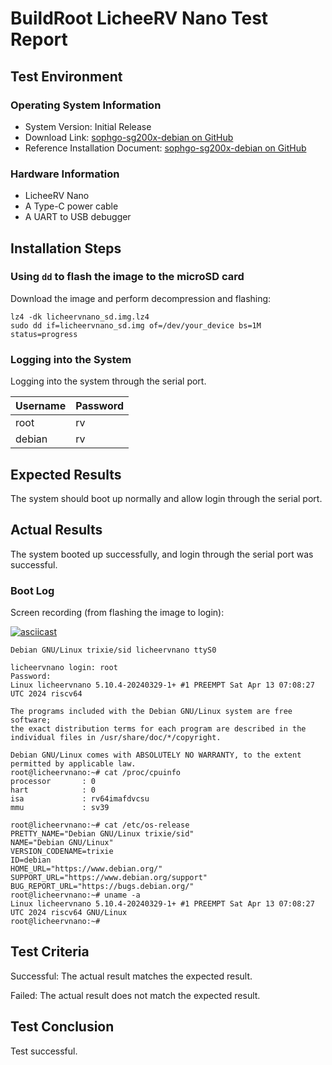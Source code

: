 # BuildRoot LicheeRV Nano Test Report

## Test Environment

### Operating System Information

- System Version: Initial Release
- Download Link: [sophgo-sg200x-debian on GitHub](https://github.com/Fishwaldo/sophgo-sg200x-debian)
- Reference Installation Document: [sophgo-sg200x-debian on GitHub](https://github.com/Fishwaldo/sophgo-sg200x-debian)

### Hardware Information

- LicheeRV Nano
- A Type-C power cable
- A UART to USB debugger

## Installation Steps

### Using `dd` to flash the image to the microSD card

Download the image and perform decompression and flashing:

```shell
lz4 -dk licheervnano_sd.img.lz4
sudo dd if=licheervnano_sd.img of=/dev/your_device bs=1M status=progress
```

### Logging into the System

Logging into the system through the serial port.

| Username | Password |
|----------|----------|
| root     | rv       |
| debian   | rv       |


## Expected Results

The system should boot up normally and allow login through the serial port.

## Actual Results

The system booted up successfully, and login through the serial port was successful.

### Boot Log

Screen recording (from flashing the image to login):

[![asciicast](https://asciinema.org/a/d6uwAengdlXVbMj0KAdVbPhMX.svg)](https://asciinema.org/a/d6uwAengdlXVbMj0KAdVbPhMX)

```log
Debian GNU/Linux trixie/sid licheervnano ttyS0                                                                          
                                                                                                                        
licheervnano login: root                                                                                                
Password:                                                                                                               
Linux licheervnano 5.10.4-20240329-1+ #1 PREEMPT Sat Apr 13 07:08:27 UTC 2024 riscv64                                   
                                                                                                                        
The programs included with the Debian GNU/Linux system are free software;                                               
the exact distribution terms for each program are described in the                                                      
individual files in /usr/share/doc/*/copyright.                                                                         
                                                                                                                        
Debian GNU/Linux comes with ABSOLUTELY NO WARRANTY, to the extent                                                       
permitted by applicable law.                                                                                            
root@licheervnano:~# cat /proc/cpuinfo                                                                                  
processor       : 0                                                                                                     
hart            : 0                                                                                                     
isa             : rv64imafdvcsu                                                                                         
mmu             : sv39                                                                                                  
                                                                                                                        
root@licheervnano:~# cat /etc/os-release                                                                                
PRETTY_NAME="Debian GNU/Linux trixie/sid"                                                                               
NAME="Debian GNU/Linux"                                                                                                 
VERSION_CODENAME=trixie                                                                                                 
ID=debian                                                                                                               
HOME_URL="https://www.debian.org/"                                                                                      
SUPPORT_URL="https://www.debian.org/support"                                                                            
BUG_REPORT_URL="https://bugs.debian.org/"                                                                               
root@licheervnano:~# uname -a                                                                                           
Linux licheervnano 5.10.4-20240329-1+ #1 PREEMPT Sat Apr 13 07:08:27 UTC 2024 riscv64 GNU/Linux                         
root@licheervnano:~# 
```

## Test Criteria

Successful: The actual result matches the expected result.

Failed: The actual result does not match the expected result.

## Test Conclusion

Test successful.

